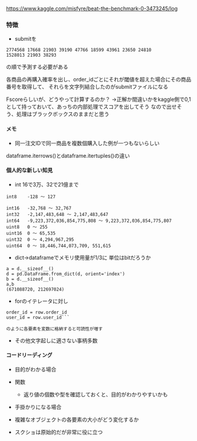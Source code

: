https://www.kaggle.com/misfyre/beat-the-benchmark-0-3473245/log
### 特徴

- submitを

```注文番号 注文した商品番号の文字列の足し合わせ
2774568	17668 21903 39190 47766 18599 43961 23650 24810
1528013	21903 38293
```
の順で予測する必要がある

各商品の再購入確率を出し、order_idごとにそれが閾値を超えた場合にその商品番号を取得して、
それらを文字列結合したのがsubmitファイルになる

Fscoreらしいが、どうやって計算するのか？
→正解か間違いかをkaggle側で0,1として持っておいて、あっちの内部処理でスコアを出してそう
なので出せそう、処理はブラックボックスのままだと思う

#### メモ
- 同一注文IDで同一商品を複数個購入した例が一つもないらしい

dataframe.iterrows()とdataframe.itertuples()の違い





#### 個人的な新しい知見

- int 16で3万、32で21億まで
```
int8	-128 ～ 127

int16	-32,768 ～ 32,767
int32	-2,147,483,648 ～ 2,147,483,647
int64	-9,223,372,036,854,775,808 ～ 9,223,372,036,854,775,807
uint8	0 ～ 255
uint16	0 ～ 65,535
uint32	0 ～ 4,294,967,295
uint64	0 ～ 18,446,744,073,709, 551,615
```

- dict→dataframeでメモリ使用量が1/3に
単位はbitだろうか

```
a = d.__sizeof__()
d = pd.DataFrame.from_dict(d, orient='index')
b = d.__sizeof__()
a,b
(671088720, 212697024)
```
- forのイテレータに対し
```
order_id = row.order_id
user_id = row.user_id```

のように各要素を変数に格納すると可読性が増す
```
- その他文字起しに適さない事柄多数

#### コードリーディング
- 目的がわかる場合
- 関数
    - 返り値の個数や型を確認しておくと、目的がわかりやすいかも

- 手掛かりになる場合
- 複雑なオブジェクトの各要素の大小がどう変化するか

- スクショは原始的だが非常に役に立つ
